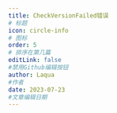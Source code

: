 ```yaml
---
title: CheckVersionFailed错误
# 标题
icon: circle-info
# 图标
order: 5
# 排序在第几篇
editLink: false
#禁用Github编辑按钮
author: Laqua
#作者
date: 2023-07-23
#文章编辑日期
---
```




